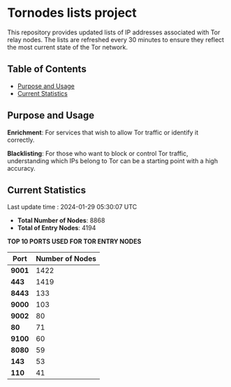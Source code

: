 # Tornodes lists project

This repository provides updated lists of IP addresses associated with Tor relay nodes. The lists are refreshed every 30 minutes to ensure they reflect the most current state of the Tor network.

## Table of Contents

- [Purpose and Usage](#purpose-and-usage)
- [Current Statistics](#current-statistics)


## Purpose and Usage

**Enrichment**: For services that wish to allow Tor traffic or identify it correctly.

**Blacklisting**: For those who want to block or control Tor traffic, understanding which IPs belong to Tor can be a starting point with a high accuracy.

## Current Statistics

Last update time : 2024-01-29 05:30:07 UTC

- **Total Number of Nodes**: 8868
- **Total of Entry Nodes**: 4194

**TOP 10 PORTS USED FOR TOR ENTRY NODES**

| **Port** | **Number of Nodes** |
|------|-----------------|
| **9001**   | 1422  |
| **443**   | 1419  |
| **8443**   | 133  |
| **9000**   | 103  |
| **9002**   | 80  |
| **80**   | 71  |
| **9100**   | 60  |
| **8080**   | 59  |
| **143**   | 53  |
| **110**   | 41  |

